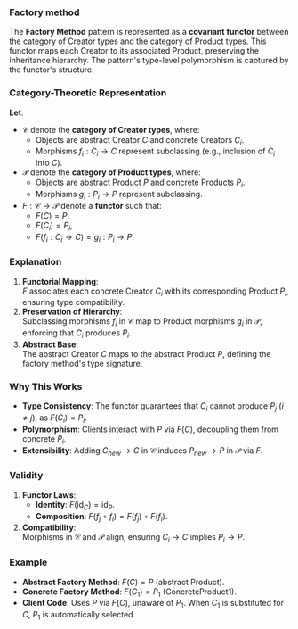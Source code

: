 ### Factory method
The **Factory Method** pattern is represented as a **covariant functor** between the category of Creator types and the category of Product types. This functor maps each Creator to its associated Product, preserving the inheritance hierarchy. The pattern's type-level polymorphism is captured by the functor's structure.

### Category-Theoretic Representation  
**Let**:  
- $\mathcal{C}$ denote the **category of Creator types**, where:  
  - Objects are abstract Creator $C$ and concrete Creators $C_i$.  
  - Morphisms $f_i: C_i \to C$ represent subclassing (e.g., inclusion of $C_i$ into $C$).  
- $\mathcal{P}$ denote the **category of Product types**, where:  
  - Objects are abstract Product $P$ and concrete Products $P_i$.  
  - Morphisms $g_i: P_i \to P$ represent subclassing.  
- $F: \mathcal{C} \to \mathcal{P}$ denote a **functor** such that:  
  - $F(C) = P$,  
  - $F(C_i) = P_i$,  
  - $F(f_i: C_i \to C) = g_i: P_i \to P$.  

### Explanation  
1. **Functorial Mapping**:  
   $F$ associates each concrete Creator $C_i$ with its corresponding Product $P_i$, ensuring type compatibility.  
2. **Preservation of Hierarchy**:  
   Subclassing morphisms $f_i$ in $\mathcal{C}$ map to Product morphisms $g_i$ in $\mathcal{P}$, enforcing that $C_i$ produces $P_i$.  
3. **Abstract Base**:  
   The abstract Creator $C$ maps to the abstract Product $P$, defining the factory method's type signature.  

### Why This Works  
- **Type Consistency**: The functor guarantees that $C_i$ cannot produce $P_j$ ($i \neq j$), as $F(C_i) = P_i$.  
- **Polymorphism**: Clients interact with $P$ via $F(C)$, decoupling them from concrete $P_i$.  
- **Extensibility**: Adding $C_{new} \to C$ in $\mathcal{C}$ induces $P_{new} \to P$ in $\mathcal{P}$ via $F$.  

### Validity  
1. **Functor Laws**:  
   - **Identity**: $`F(\mathrm{id}_C) = \mathrm{id}_{P}`$.  
   - **Composition**: $F(f_j \circ f_i) = F(f_j) \circ F(f_i)$.  
2. **Compatibility**:  
   Morphisms in $\mathcal{C}$ and $\mathcal{P}$ align, ensuring $C_i \to C$ implies $P_i \to P$.  

### Example  
- **Abstract Factory Method**: $F(C) = P$ (abstract Product).  
- **Concrete Factory Method**: $F(C_1) = P_1$ (ConcreteProduct1).  
- **Client Code**: Uses $P$ via $F(C)$, unaware of $P_1$. When $C_1$ is substituted for $C$, $P_1$ is automatically selected. 
